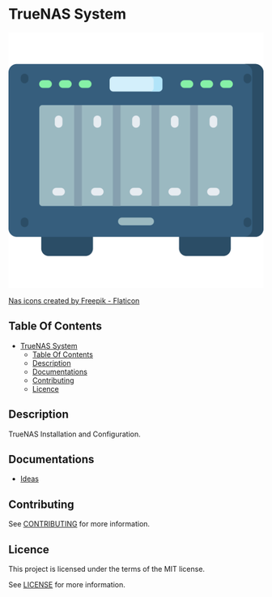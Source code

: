 # TrueNAS System

![Icon](./icon.png)

[Nas icons created by Freepik - Flaticon](https://www.flaticon.com/fr/icones-gratuites/nas)

## Table Of Contents

- [TrueNAS System](#truenas-system)
  - [Table Of Contents](#table-of-contents)
  - [Description](#description)
  - [Documentations](#documentations)
  - [Contributing](#contributing)
  - [Licence](#licence)

## Description

TrueNAS Installation and Configuration.

## Documentations

- [Ideas](./docs/ideas.md)

## Contributing

See [CONTRIBUTING](./CONTRIBUTING.md) for more information.

## Licence

This project is licensed under the terms of the MIT license.

See [LICENSE](./LICENCE.md) for more information.
